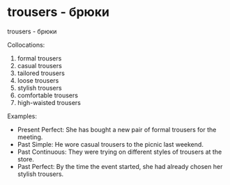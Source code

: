 # trousers - брюки

trousers - брюки

Collocations:

1. formal trousers
2. casual trousers
3. tailored trousers
4. loose trousers
5. stylish trousers
6. comfortable trousers
7. high-waisted trousers

Examples:

- Present Perfect: She has bought a new pair of formal trousers for the meeting.
- Past Simple: He wore casual trousers to the picnic last weekend.
- Past Continuous: They were trying on different styles of trousers at the store.
- Past Perfect: By the time the event started, she had already chosen her stylish trousers.
